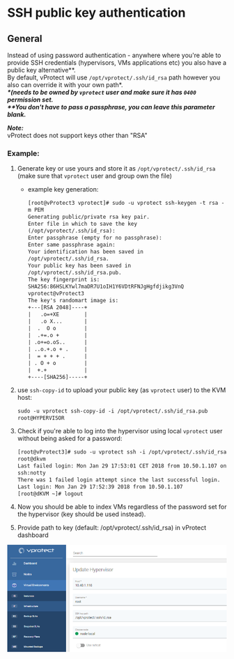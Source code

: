 # SSH public key authentication

## General

Instead of using password authentication - anywhere where you're able to provide SSH credentials \(hypervisors, VMs applications etc\) you also have a public key alternative\*\*.  
By default, vProtect will use `/opt/vprotect/.ssh/id_rsa` path however you also can override it with your own path\*.  
_**\*\(needs to be owned by `vprotect` user and make sure it has `0400` permission set.  
\*\*You don't have to pass a passphrase, you can leave this parameter blank.**_

_**Note:**_  
vProtect does not support keys other than "RSA"

### **Example:**

1. Generate key or use yours and store it as `/opt/vprotect/.ssh/id_rsa` \(make sure that `vprotect` user and group own the file\)
   * example key generation:

     ```text
     [root@vProtect3 vprotect]# sudo -u vprotect ssh-keygen -t rsa -m PEM
     Generating public/private rsa key pair.
     Enter file in which to save the key (/opt/vprotect/.ssh/id_rsa): 
     Enter passphrase (empty for no passphrase): 
     Enter same passphrase again: 
     Your identification has been saved in /opt/vprotect/.ssh/id_rsa.
     Your public key has been saved in /opt/vprotect/.ssh/id_rsa.pub.
     The key fingerprint is:
     SHA256:86HSLKYwl7maDR7U1oIH1Y6VDtRFNJgHgfdjikg3VnQ vprotect@vProtect3
     The key's randomart image is:
     +---[RSA 2048]----+
     |   .o=+XE        |
     |   .o X...       |
     |  .  O o         |
     |  .+=.o +        |
     | .o+=o.oS..      |
     | ..o.+.o + .     |
     |  = + + + .      |
     | . O + o         |
     |  +.+            |
     +----[SHA256]-----+
     ```
2. use `ssh-copy-id` to upload your public key \(as `vprotect` user\) to the KVM host:

   ```text
   sudo -u vprotect ssh-copy-id -i /opt/vprotect/.ssh/id_rsa.pub root@HYPERVISOR
   ```

3. Check if you're able to log into the hypervisor using local `vprotect` user without being asked for a password:

   ```text
   [root@vProtect3]# sudo -u vprotect ssh -i /opt/vprotect/.ssh/id_rsa root@dkvm
   Last failed login: Mon Jan 29 17:53:01 CET 2018 from 10.50.1.107 on ssh:notty
   There was 1 failed login attempt since the last successful login.
   Last login: Mon Jan 29 17:52:39 2018 from 10.50.1.107
   [root@dKVM ~]# logout
   ```

4. Now you should be able to index VMs regardless of the password set for the hypervisor \(key should be used instead\).
5. Provide path to key \(default: /opt/vprotect/.ssh/id\_rsa\) in vProtect dashboard

![](../../.gitbook/assets/common-tasks-public-authentication.png)

